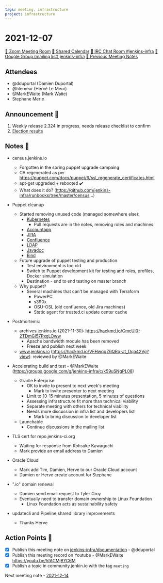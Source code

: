 ```yaml
---
tags: meeting, infrastructure
project: infrastructure
---
```

<!-- markdownlint-disable MD026-->


# 2021-12-07

[:movie_camera: Zoom Meeting Room](https://zoom.us/j/92454301214?pwd=aEVoUi9EanpaakN3L1ZxRlpDQk5Ddz09)
[:calendar: Shared Calendar](https://jenkins.io/event-calendar/)
[:speech_balloon: IRC Chat Room #jenkins-infra](https://jenkins.io/chat/#jenkins-infra)
[:email: Google Group (mailing list) jenkins-infra](https://groups.google.com/g/jenkins-infra)
[🧠 Previous Meeting Notes](https://github.com/jenkins-infra/documentation/blob/main/meetings/2021-12-02.md)

## Attendees

* @dduportal (Damien Duportal)
* @hlemeur (Hervé Le Meur)
* @MarkEWaite (Mark Waite)
* Stephane Merle
<!--* @zvW_c6ROSOOuJDTOracA7Q (Tim Jacomb) -->

## Announcement :loudspeaker:

1. Weekly release 2.324 in progress, needs release checklist to confirm
2. [Election results](https://www.jenkins.io/blog/2021/12/03/election-results/)


## Notes :book:

* census.jenkins.io
    * Forgotten in the spring puppet upgrade campaing
    * CA regenerated as per https://puppet.com/docs/puppet/6/ssl_regenerate_certificates.html
    * apt-get upgraded + rebooted :heavy_check_mark:
    * What does it do? (https://github.com/jenkins-infra/runbooks/tree/master/census ..)

* Puppet cleanup
    * Started removing unused code (managed somewhere else):
        * [Kubernetes](https://github.com/jenkins-infra/jenkins-infra/pull/2001)
            * Pull requests are in the notes, removing roles and machines
        * [Accountapp](https://github.com/jenkins-infra/jenkins-infra/pull/2004)
        * [JIRA](https://github.com/jenkins-infra/jenkins-infra/pull/2005)
        * [Confluence](https://github.com/jenkins-infra/jenkins-infra/pull/2008)
        * [LDAP](https://github.com/jenkins-infra/jenkins-infra/pull/2009)
        * [Javadoc](https://github.com/jenkins-infra/jenkins-infra/pull/2010)
        * [Bind](https://github.com/jenkins-infra/jenkins-infra/pull/2011)
    * Future upgrade of puppet testing and production
        * Test environment is too old
        * Switch to Puppet development kit for testing and roles, profiles, Docker simulation
        * Destination - end to end testing on master branch
    * Why puppet?
        * Several machines that can't be managed with Terraform
            * PowerPC
            * s390x
            * OSU-OSL (old confluence, old Jira machines)
            * Static agent for trusted.ci update center cache

* Postmortems:
    * archives.jenkins.io (2021-11-30): https://hackmd.io/CmcUl0-2TDmGI57PxgLOww
        * Apache bandwidth module has been removed
        * Freeze and publish next week
    * www.jenkins.io (https://hackmd.io/VFHwqgZ6QBq-Jt_Dqa42Vg?view): reviewed by @MarkEWaite

* Accelerating build and test - @MarkEWaite (https://groups.google.com/g/jenkins-infra/c/k59uSNgPL08)
    * Gradle Enterprise
        * OK to invite to present to next week's meeting
            * Mark to invite presenter to next meeting
        * Limit to 10-15 minutes presentation, 5 minutes of questions
        * Assessing infrastructure fit more than technical viability
        * Separate meeting with others for technical viability
        * Needs more discussion in infra list and developers list
            * Mark to bring discussion to developer list
    * Launchable
        * Continue discussions in the mailing list

* TLS cert for repo.jenkins-ci.org
    * Waiting for response from Kohsuke Kawaguchi
    * Mark provide an email address to Damien

* Oracle Cloud
    * Mark add Tim, Damien, Herve to our Oracle Cloud account
    * Damien or Herve create account for Stephane

* ".io" domain renewal
    * Damien send email request to Tyler Croy
    * Eventually need to transfer domain ownership to Linux Foundation
        * Linux Foundation acts as sustainability safety

* updatecli and Pipeline shared library improvements
    * Thanks Herve

## Action Points :muscle:

* [x] Publish this meeting note on [jenkins-infra/documentation](https://github.com/jenkins-infra/documentation) - @dduportal 
* [x] Publish this meeting record on Youtube - @MarkEWaite https://youtu.be/5fACMjBYC6M
* [x] Publish a topic in community.jenkin.io with the tag `meeting`

Next meeting note - [2021-12-14](https://github.com/jenkins-infra/documentation/blob/main/meetings/2021-12-14.md) 